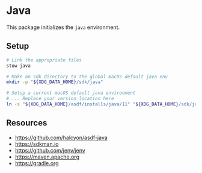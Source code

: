 # Java

This package initializes the `java` environment.

## Setup

```sh
# Link the appropriate files
stow java

# Make an sdk directory to the global macOS default java env
mkdir -p "${XDG_DATA_HOME}/sdk/java"

# Setup a current macOS default java environment
# ... Replace your version location here
ln -s "${XDG_DATA_HOME}/asdf/installs/java/11" "${XDG_DATA_HOME}/sdk/java/current"
```

## Resources

- https://github.com/halcyon/asdf-java
- https://sdkman.io
- https://github.com/jenv/jenv
- https://maven.apache.org
- https://gradle.org
